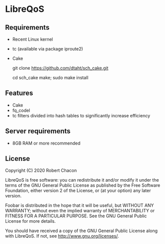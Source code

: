 # LibreQoS

## Requirements
* Recent Linux kernel
* tc (available via package iproute2)
* Cake

    git clone https://github.com/dtaht/sch_cake.git

    cd sch_cake
    make; sudo make install

## Features
* Cake
* fq_codel
* tc filters divided into hash tables to significantly increase efficiency

## Server requirements
* 8GB RAM or more recommended

## License
Copyright (C) 2020 Robert Chacon

LibreQoS is free software: you can redistribute it and/or modify
it under the terms of the GNU General Public License as published by
the Free Software Foundation, either version 2 of the License, or
(at your option) any later version.

Foobar is distributed in the hope that it will be useful,
but WITHOUT ANY WARRANTY; without even the implied warranty of
MERCHANTABILITY or FITNESS FOR A PARTICULAR PURPOSE.  See the
GNU General Public License for more details.

You should have received a copy of the GNU General Public License
along with LibreQoS.  If not, see <http://www.gnu.org/licenses/>.
